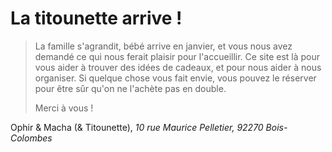 # La titounette arrive !

> La famille s'agrandit, bébé arrive en janvier, et vous nous avez demandé ce qui nous ferait plaisir pour l'accueillir.
> Ce site est là pour vous aider à trouver des idées de cadeaux, et pour nous aider à nous organiser.
> Si quelque chose vous fait envie, vous pouvez le réserver pour être sûr qu'on ne l'achète pas en double.
> 
> Merci à vous !

Ophir & Macha (& Titounette),
*10 rue Maurice Pelletier, 92270 Bois-Colombes*